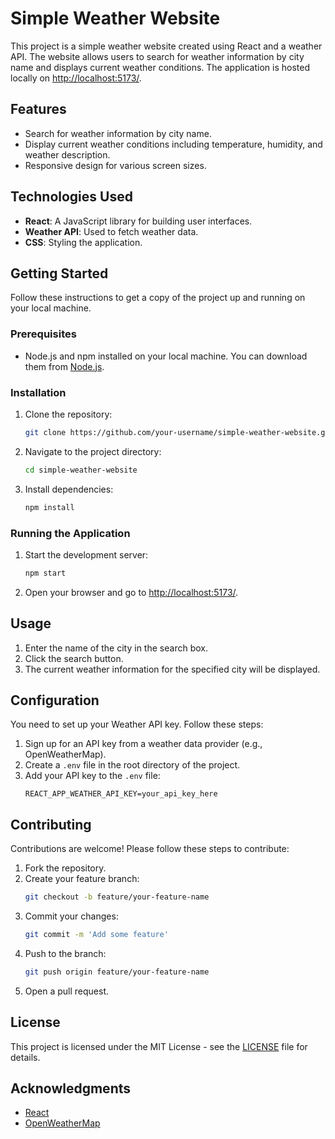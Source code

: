 # Simple Weather Website

This project is a simple weather website created using React and a weather API. The website allows users to search for weather information by city name and displays current weather conditions. The application is hosted locally on [http://localhost:5173/](http://localhost:5173/).

## Features
- Search for weather information by city name.
- Display current weather conditions including temperature, humidity, and weather description.
- Responsive design for various screen sizes.

## Technologies Used
- **React**: A JavaScript library for building user interfaces.
- **Weather API**: Used to fetch weather data.
- **CSS**: Styling the application.

## Getting Started
Follow these instructions to get a copy of the project up and running on your local machine.

### Prerequisites
- Node.js and npm installed on your local machine. You can download them from [Node.js](https://nodejs.org/).

### Installation

1. Clone the repository:
    ```sh
    git clone https://github.com/your-username/simple-weather-website.git
    ```
2. Navigate to the project directory:
    ```sh
    cd simple-weather-website
    ```
3. Install dependencies:
    ```sh
    npm install
    ```

### Running the Application

1. Start the development server:
    ```sh
    npm start
    ```
2. Open your browser and go to [http://localhost:5173/](http://localhost:5173/).

## Usage

1. Enter the name of the city in the search box.
2. Click the search button.
3. The current weather information for the specified city will be displayed.

## Configuration

You need to set up your Weather API key. Follow these steps:

1. Sign up for an API key from a weather data provider (e.g., OpenWeatherMap).
2. Create a `.env` file in the root directory of the project.
3. Add your API key to the `.env` file:
    ```env
    REACT_APP_WEATHER_API_KEY=your_api_key_here
    ```

## Contributing

Contributions are welcome! Please follow these steps to contribute:

1. Fork the repository.
2. Create your feature branch:
    ```sh
    git checkout -b feature/your-feature-name
    ```
3. Commit your changes:
    ```sh
    git commit -m 'Add some feature'
    ```
4. Push to the branch:
    ```sh
    git push origin feature/your-feature-name
    ```
5. Open a pull request.

## License

This project is licensed under the MIT License - see the [LICENSE](LICENSE) file for details.

## Acknowledgments

- [React](https://reactjs.org/)
- [OpenWeatherMap](https://openweathermap.org/)


